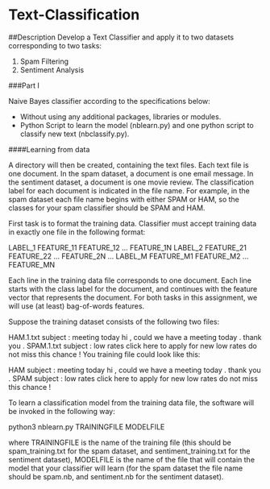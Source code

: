 # Text-Classification

##Description
Develop a Text Classifier and apply it to two datasets corresponding to two tasks: 

1. Spam Filtering
2. Sentiment Analysis

###Part I

Naive Bayes classifier according to the specifications below:

* Without using any additional packages, libraries or modules.
* Python Script to learn the model (nblearn.py) and one python script to classify new text (nbclassify.py). 

####Learning from data 

A directory will then be created, containing the text files. Each text file is one document. In the spam dataset, a document is one email message. In the sentiment dataset, a document is one movie review. The classification label for each document is indicated in the file name. For example, in the spam dataset each file name begins with either SPAM or HAM, so the classes for your spam classifier should be SPAM and HAM.

First task is to format the training data. Classifier must accept training data in exactly one file in the following format:

  LABEL_1 FEATURE_11 FEATURE_12 ... FEATURE_1N 
  LABEL_2 FEATURE_21 FEATURE_22 ... FEATURE_2N 
  ... 
  LABEL_M FEATURE_M1 FEATURE_M2 ... FEATURE_MN 
  
Each line in the training data file corresponds to one document. Each line starts with the class label for the document, and continues with the feature vector that represents the document. For both tasks in this assignment, we will use (at least) bag-of-words features.

Suppose the training dataset consists of the following two files:

HAM.1.txt
subject : meeting today
hi , could we have a meeting today . 
thank you .
SPAM.1.txt
subject : low rates 
click here to apply for new low rates 
do not miss this chance !
You training file could look like this:

HAM subject : meeting today hi , could we have a meeting today . thank you . 
SPAM subject : low rates click here to apply for new low rates do not miss this chance !

To learn a classification model from the training data file, the software will be invoked in the following way:

python3 nblearn.py TRAININGFILE MODELFILE

where TRAININGFILE is the name of the training file (this should be spam_training.txt for the spam dataset, and sentiment_training.txt for the sentiment dataset), MODELFILE is the name of the file that will contain the model that your classifier will learn (for the spam dataset the file name should be spam.nb, and sentiment.nb for the sentiment dataset).


